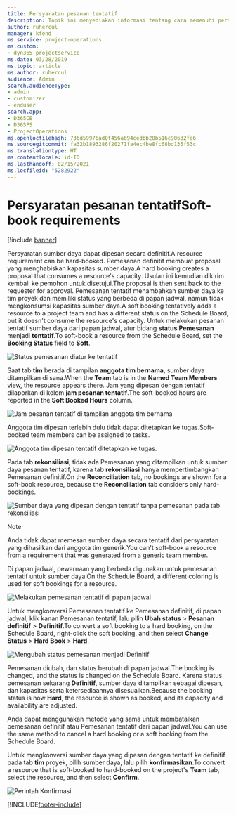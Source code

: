 ```yaml
---
title: Persyaratan pesanan tentatif
description: Topik ini menyediakan informasi tentang cara memenuhi persyaratan pesanan tentatif.
author: ruhercul
manager: kfend
ms.service: project-operations
ms.custom:
- dyn365-projectservice
ms.date: 03/28/2019
ms.topic: article
ms.author: ruhercul
audience: Admin
search.audienceType:
- admin
- customizer
- enduser
search.app:
- D365CE
- D365PS
- ProjectOperations
ms.openlocfilehash: 736d59976ad0f456a694cedbb28b516c90632fe6
ms.sourcegitcommit: fa32b1893286f20271fa4ec4be8fc68bd135f53c
ms.translationtype: HT
ms.contentlocale: id-ID
ms.lasthandoff: 02/15/2021
ms.locfileid: "5282922"
---
```

# <a name="soft-book-requirements"></a><span data-ttu-id="485bb-103">Persyaratan pesanan tentatif</span><span class="sxs-lookup"><span data-stu-id="485bb-103">Soft-book requirements</span></span>

[!include [banner](../includes/psa-now-project-operations.md)]

<span data-ttu-id="485bb-104">Persyaratan sumber daya dapat dipesan secara definitif.</span><span class="sxs-lookup"><span data-stu-id="485bb-104">A resource requirement can be hard-booked.</span></span> <span data-ttu-id="485bb-105">Pemesanan definitif membuat proposal yang menghabiskan kapasitas sumber daya.</span><span class="sxs-lookup"><span data-stu-id="485bb-105">A hard booking creates a proposal that consumes a resource's capacity.</span></span> <span data-ttu-id="485bb-106">Usulan ini kemudian dikirim kembali ke pemohon untuk disetujui.</span><span class="sxs-lookup"><span data-stu-id="485bb-106">The proposal is then sent back to the requester for approval.</span></span> <span data-ttu-id="485bb-107">Pemesanan tentatif menambahkan sumber daya ke tim proyek dan memiliki status yang berbeda di papan jadwal, namun tidak mengkonsumsi kapasitas sumber daya.</span><span class="sxs-lookup"><span data-stu-id="485bb-107">A soft booking tentatively adds a resource to a project team and has a different status on the Schedule Board, but it doesn't consume the resource's capacity.</span></span> <span data-ttu-id="485bb-108">Untuk melakukan pesanan tentatif sumber daya dari papan jadwal, atur bidang **status Pemesanan** menjadi **tentatif**.</span><span class="sxs-lookup"><span data-stu-id="485bb-108">To soft-book a resource from the Schedule Board, set the **Booking Status** field to **Soft**.</span></span>

![Status pemesanan diatur ke tentatif](media/Resource-Management-image77.png)

<span data-ttu-id="485bb-110">Saat tab **tim** berada di tampilan **anggota tim bernama**, sumber daya ditampilkan di sana.</span><span class="sxs-lookup"><span data-stu-id="485bb-110">When the **Team** tab is in the **Named Team Members** view, the resource appears there.</span></span> <span data-ttu-id="485bb-111">Jam yang dipesan dengan tentatif dilaporkan di kolom **jam pesanan tentatif**.</span><span class="sxs-lookup"><span data-stu-id="485bb-111">The soft-booked hours are reported in the **Soft Booked Hours** column.</span></span>

![Jam pesanan tentatif di tampilan anggota tim bernama](media/Resource-Management-image78.png)

<span data-ttu-id="485bb-113">Anggota tim dipesan terlebih dulu tidak dapat ditetapkan ke tugas.</span><span class="sxs-lookup"><span data-stu-id="485bb-113">Soft-booked team members can be assigned to tasks.</span></span>

![Anggota tim dipesan tentatif ditetapkan ke tugas.](media/Resource-Management-image79.png)

<span data-ttu-id="485bb-115">Pada tab **rekonsiliasi**, tidak ada Pemesanan yang ditampilkan untuk sumber daya pesanan tentatif, karena tab **rekonsiliasi** hanya mempertimbangkan Pemesanan definitif.</span><span class="sxs-lookup"><span data-stu-id="485bb-115">On the **Reconciliation** tab, no bookings are shown for a soft-book resource, because the **Reconciliation** tab considers only hard-bookings.</span></span>

![Sumber daya yang dipesan dengan tentatif tanpa pemesanan pada tab rekonsiliasi](media/Resource-Management-image80.png)

> [!NOTE]
> <span data-ttu-id="485bb-117">Anda tidak dapat memesan sumber daya secara tentatif dari persyaratan yang dihasilkan dari anggota tim generik.</span><span class="sxs-lookup"><span data-stu-id="485bb-117">You can't soft-book a resource from a requirement that was generated from a generic team member.</span></span>

<span data-ttu-id="485bb-118">Di papan jadwal, pewarnaan yang berbeda digunakan untuk pemesanan tentatif untuk sumber daya.</span><span class="sxs-lookup"><span data-stu-id="485bb-118">On the Schedule Board, a different coloring is used for soft bookings for a resource.</span></span>

![Melakukan pemesanan tentatif di papan jadwal](media/Resource-Management-image81.png)

<span data-ttu-id="485bb-120">Untuk mengkonversi Pemesanan tentatif ke Pemesanan definitif, di papan jadwal, klik kanan Pemesanan tentatif, lalu pilih **Ubah status** \> **Pesanan definitif** \> **Definitif**.</span><span class="sxs-lookup"><span data-stu-id="485bb-120">To convert a soft booking to a hard booking, on the Schedule Board, right-click the soft booking, and then select **Change Status** \> **Hard Book** \> **Hard**.</span></span>

![Mengubah status pemesanan menjadi Definitif](media/Resource-Management-image82.png)

<span data-ttu-id="485bb-122">Pemesanan diubah, dan status berubah di papan jadwal.</span><span class="sxs-lookup"><span data-stu-id="485bb-122">The booking is changed, and the status is changed on the Schedule Board.</span></span> <span data-ttu-id="485bb-123">Karena status pemesanan sekarang **Definitif**, sumber daya ditampilkan sebagai dipesan, dan kapasitas serta ketersediaannya disesuaikan.</span><span class="sxs-lookup"><span data-stu-id="485bb-123">Because the booking status is now **Hard**, the resource is shown as booked, and its capacity and availability are adjusted.</span></span>

<span data-ttu-id="485bb-124">Anda dapat menggunakan metode yang sama untuk membatalkan pemesanan definitif atau Pemesanan tentatif dari papan jadwal.</span><span class="sxs-lookup"><span data-stu-id="485bb-124">You can use the same method to cancel a hard booking or a soft booking from the Schedule Board.</span></span>

<span data-ttu-id="485bb-125">Untuk mengkonversi sumber daya yang dipesan dengan tentatif ke definitif pada tab **tim** proyek, pilih sumber daya, lalu pilih **konfirmasikan**.</span><span class="sxs-lookup"><span data-stu-id="485bb-125">To convert a resource that is soft-booked to hard-booked on the project's **Team** tab, select the resource, and then select **Confirm**.</span></span>

![Perintah Konfirmasi](media/Resource-Management-image83.png)


[!INCLUDE[footer-include](../includes/footer-banner.md)]